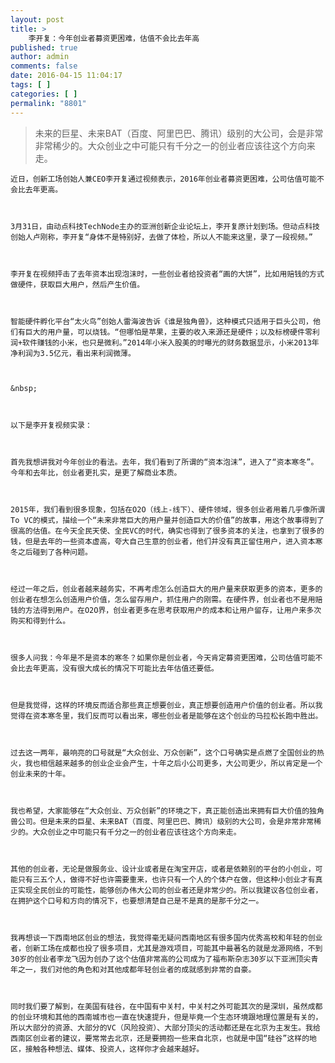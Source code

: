 ```yaml
---
layout: post
title: >
    李开复：今年创业者募资更困难，估值不会比去年高
published: true
author: admin
comments: false
date: 2016-04-15 11:04:17
tags: [ ]
categories: [ ]
permalink: "8801"
---
```

> 未来的巨星、未来BAT（百度、阿里巴巴、腾讯）级别的大公司，会是非常非常稀少的。大众创业之中可能只有千分之一的创业者应该往这个方向来走。


  
  
  
  
    近日，创新工场创始人兼CEO李开复通过视频表示，2016年创业者募资更困难，公司估值可能不会比去年更高。
  
  
  
    3月31日，由动点科技TechNode主办的亚洲创新企业论坛上，李开复原计划到场。但动点科技创始人卢刚称，李开复“身体不是特别好，去做了体检，所以人不能来这里，录了一段视频。”
  
  
  
    李开复在视频抨击了去年资本出现泡沫时，一些创业者给投资者“画的大饼”，比如用赔钱的方式做硬件，获取巨大用户，然后产生价值。
  
  
  
    智能硬件孵化平台“太火鸟”创始人雷海波告诉《谁是独角兽》，这种模式只适用于巨头公司，他们有巨大的用户量，可以烧钱。“但哪怕是苹果，主要的收入来源还是硬件；以及标榜硬件零利润+软件赚钱的小米，也只是微利。”2014年小米入股美的时曝光的财务数据显示，小米2013年净利润为3.5亿元，看出来利润微薄。
  
  
  
    &nbsp;
  
  
  
    以下是李开复视频实录：
  
  
  
    首先我想讲我对今年创业的看法。去年，我们看到了所谓的“资本泡沫”，进入了“资本寒冬”。今年和去年比，创业者更扎实，是更了解商业本质。
  
  
  
    2015年，我们看到很多现象，包括在O2O（线上-线下）、硬件领域，很多创业者用着几乎像所谓To VC的模式，描绘一个“未来非常巨大的用户量并创造巨大的价值”的故事，用这个故事得到了很高的估值。在今天全民天使、全民VC的时代，确实也得到了很多资本的关注，也拿到了很多的钱，但是去年的一些资本虚高，夸大自己生意的创业者，他们并没有真正留住用户，进入资本寒冬之后碰到了各种问题。
  
  
  
    经过一年之后，创业者越来越务实，不再考虑怎么创造巨大的用户量来获取更多的资本，更多的创业者在想怎么创造用户价值，怎么留存用户，抓住用户的刚需。在硬件界，创业者也不是用赔钱的方法得到用户。在O2O界，创业者更多在思考获取用户的成本和让用户留存，让用户来多次购买和得到什么。
  
  
  
    很多人问我：今年是不是资本的寒冬？如果你是创业者，今天肯定募资更困难，公司估值可能不会比去年更高，没有很大成长的情况下可能比去年估值还要低。
  
  
  
    但是我觉得，这样的环境反而适合那些真正想要创业，真正想要创造用户价值的创业者。所以我觉得在资本寒冬里，我们反而可以看出来，哪些创业者是能够在这个创业的马拉松长跑中胜出。
  
  
  
    过去这一两年，最响亮的口号就是“大众创业、万众创新”，这个口号确实是点燃了全国创业的热火，我也相信越来越多的创业企业会产生，十年之后小公司更多，大公司更少，所以肯定是一个创业未来的十年。
  
  
  
    我也希望，大家能够在“大众创业、万众创新”的环境之下，真正能创造出来拥有巨大价值的独角兽公司。但是未来的巨星、未来BAT（百度、阿里巴巴、腾讯）级别的大公司，会是非常非常稀少的。大众创业之中可能只有千分之一的创业者应该往这个方向来走。
  
  
  
    其他的创业者，无论是做服务业、设计业或者是在淘宝开店，或者是依赖别的平台的小创业，可能只有三五个人，做得不好也许需要重来，也许只有一个人的个体户在做，但这种小创业才有真正实现全民创业的可能性，能够创办伟大公司的创业者还是非常少的。所以我建议各位创业者，在拥护这个口号和方向的情况下，也要想清楚自己是不是真的是那千分之一。
  
  
  
    我再想谈一下西南地区创业的想法，我觉得毫无疑问西南地区有很多国内优秀高校和年轻的创业者，创新工场在成都也投了很多项目，尤其是游戏项目，可能其中最著名的就是龙源网络，不到30岁的创业者李龙飞因为创办了这个估值非常高的公司成为了福布斯杂志30岁以下亚洲顶尖青年之一，我们对他的角色和对其他成都年轻创业者的成就感到非常的自豪。
  
  
  
    同时我们要了解到，在美国有硅谷，在中国有中关村，中关村之外可能其次的是深圳，虽然成都的创业环境和其他的西南城市也一直在快速提升，但是毕竟一个生态环境跟地理位置是有关的，所以大部分的资源、大部分的VC（风险投资）、大部分顶尖的活动都还是在北京为主发生。我给西南区创业者的建议，要常常去北京，还是要拥抱一些来自北京，也就是中国“硅谷”这样的地区，接触各种想法、媒体、投资人，这样你才会越来越好。
  
